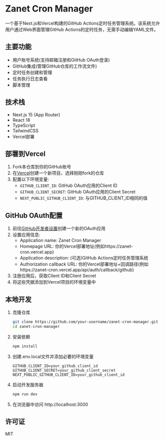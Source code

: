 # Zanet Cron Manager

一个基于Next.js和Vercel构建的GitHub Actions定时任务管理系统。该系统允许用户通过Web界面管理GitHub Actions的定时任务，无需手动编辑YAML文件。

## 主要功能

- 用户账号系统(支持邮箱注册和GitHub OAuth登录)
- GitHub集成(管理GitHub仓库的工作流文件)
- 定时任务创建和管理
- 任务执行日志查看
- 脚本管理

## 技术栈

- Next.js 15 (App Router)
- React 18
- TypeScript
- TailwindCSS
- Vercel部署

## 部署到Vercel

1. Fork本仓库到你的GitHub账号
2. 在[Vercel](https://vercel.com)创建一个新项目，选择刚刚fork的仓库
3. 配置以下环境变量:
   - `GITHUB_CLIENT_ID`: GitHub OAuth应用的Client ID
   - `GITHUB_CLIENT_SECRET`: GitHub OAuth应用的Client Secret
   - `NEXT_PUBLIC_GITHUB_CLIENT_ID`: 与GITHUB_CLIENT_ID相同的值

## GitHub OAuth配置

1. 前往[GitHub开发者设置](https://github.com/settings/developers)创建一个新的OAuth应用
2. 设置应用信息:
   - Application name: Zanet Cron Manager
   - Homepage URL: 你的Vercel部署地址(例如https://zanet-cron.vercel.app)
   - Application description: (可选)GitHub Actions定时任务管理系统
   - Authorization callback URL: 你的Vercel部署地址+回调路径(例如https://zanet-cron.vercel.app/api/auth/callback/github)
3. 注册应用后，获取Client ID和Client Secret
4. 将这些凭据添加到Vercel项目的环境变量中

## 本地开发

1. 克隆仓库
   ```bash
   git clone https://github.com/your-username/zanet-cron-manager.git
   cd zanet-cron-manager
   ```

2. 安装依赖
   ```bash
   npm install
   ```

3. 创建.env.local文件并添加必要的环境变量
   ```
   GITHUB_CLIENT_ID=your_github_client_id
   GITHUB_CLIENT_SECRET=your_github_client_secret
   NEXT_PUBLIC_GITHUB_CLIENT_ID=your_github_client_id
   ```

4. 启动开发服务器
   ```bash
   npm run dev
   ```

5. 在浏览器中访问 http://localhost:3000

## 许可证

MIT
